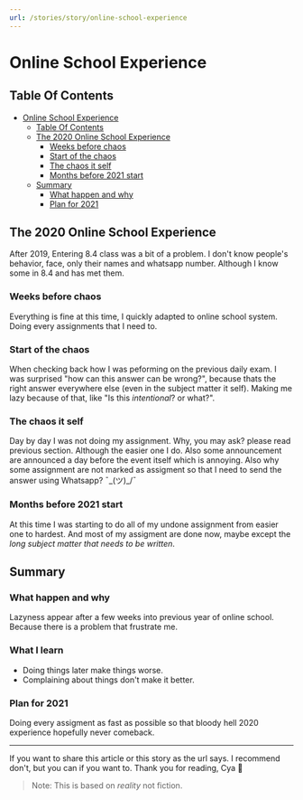 ```yaml
---
url: /stories/story/online-school-experience
---
```


# Online School Experience

## Table Of Contents
- [Online School Experience](#online-school-experience)
  * [Table Of Contents](#table-of-contents)
  * [The 2020 Online School Experience](#the-2020-online-school-experience)
    + [Weeks before chaos](#weeks-before-chaos)
    + [Start of the chaos](#start-of-the-chaos)
    + [The chaos it self](#the-chaos-it-self)
    + [Months before 2021 start](#months-before-2021-start)
  * [Summary](#summary)
    + [What happen and why](#what-happen-and-why)
    + [Plan for 2021](#plan-for-2021)


## The 2020 Online School Experience
After 2019, Entering 8.4 class was a bit of a problem. I don't know people's behavior, face, only their names and whatsapp number. Although I know some in 8.4 and has met them.

### Weeks before chaos
Everything is fine at this time, I quickly adapted to online school system.
Doing every assignments that I need to.

### Start of the chaos
When checking back how I was peforming on the previous daily exam. I was surprised "how can this answer can be wrong?", because thats the right answer everywhere else (even in the subject matter it self). Making me lazy because of that, like "Is this *intentional*? or what?".

### The chaos it self
Day by day I was not doing my assignment. Why, you may ask? please read previous section. Although the easier one I do. Also some announcement are announced a day before the event itself which is annoying. Also why some assignment are not marked as assigment so that I need to send the answer using Whatsapp? ¯\_(ツ)_/¯

### Months before 2021 start

At this time I was starting to do all of my undone assignment from easier one to hardest. And most of my assigment are done now, maybe except the *long subject matter that needs to be written*. 


## Summary
### What happen and why
Lazyness appear after a few weeks into previous year of online school. Because there is a problem that frustrate me.

### What I learn
- Doing things later make things worse. 
- Complaining about things don't make it better.

### Plan for 2021
Doing every assigment as fast as possible so that bloody hell 2020 experience hopefully never comeback.

----
If you want to share this article or this story as the url says. I recommend don't, but you can if you want to. Thank you for reading, Cya 👋
> Note: This is based on *reality* not fiction.
